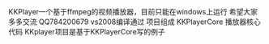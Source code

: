 KKPlayer一个基于ffmpeg的视频播放器，目前只能在windows上运行
希望大家多多交流 QQ784200679
vs2008编译通过
项目组成 
         KKPlayerCore  播放器核心代码
		 KKplayer项目是基于KKPlayerCore写的例子
